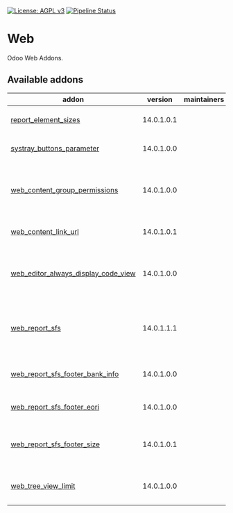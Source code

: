[![License: AGPL v3](https://img.shields.io/badge/License-AGPL%20v3-blue.svg)](https://www.gnu.org/licenses/agpl-3.0)
[![Pipeline Status](https://gitlab.com/tawasta/odoo/web/badges/14.0-dev/pipeline.svg)](https://gitlab.com/tawasta/odoo/web/-/pipelines/)

Web
===
Odoo Web Addons.

[//]: # (addons)

Available addons
----------------
addon | version | maintainers | summary
--- | --- | --- | ---
[report_element_sizes](report_element_sizes/) | 14.0.1.0.1 |  | Global Report element size modifications
[systray_buttons_parameter](systray_buttons_parameter/) | 14.0.1.0.0 |  | Systray buttons parameter
[web_content_group_permissions](web_content_group_permissions/) | 14.0.1.0.0 |  | Add group viewing permissions for web content (ir.attachment)
[web_content_link_url](web_content_link_url/) | 14.0.1.0.1 |  | Web Content Link URL to share
[web_editor_always_display_code_view](web_editor_always_display_code_view/) | 14.0.1.0.0 |  | Always display code view in web_editor without debug mode
[web_report_sfs](web_report_sfs/) | 14.0.1.1.1 |  | Alter report layout to follow SFS 2487 standard formatting
[web_report_sfs_footer_bank_info](web_report_sfs_footer_bank_info/) | 14.0.1.0.0 |  | SFS 2487 report - Bank information in the footer
[web_report_sfs_footer_eori](web_report_sfs_footer_eori/) | 14.0.1.0.0 |  | Adds EORI number to report footer
[web_report_sfs_footer_size](web_report_sfs_footer_size/) | 14.0.1.0.1 |  | Report's footer upper padding can be changed from settings
[web_tree_view_limit](web_tree_view_limit/) | 14.0.1.0.0 |  | Change General Tree-view limit from settings

[//]: # (end addons)
